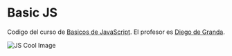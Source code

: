 # Basic JS

Codigo del curso de [Basicos de JavaScript](https://platzi.com/clases/basico-javascript).
El profesor es [Diego de Granda](https://github.com/degranda/jsBasico-).

![JS Cool Image](https://wallpapercave.com/wp/wp6606920.jpg)

